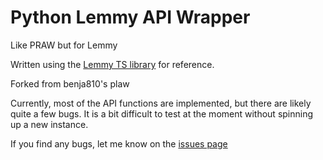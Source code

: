 # Python Lemmy API Wrapper
Like PRAW but for Lemmy

Written using the [Lemmy TS library](https://github.com/LemmyNet/lemmy-js-client) for reference.

Forked from benja810's plaw

Currently, most of the API functions are implemented, but there are likely quite a few bugs. It is a bit difficult to test at the moment without spinning up a new instance. 

If you find any bugs, let me know on the [issues page](https://github.com/amarpersaud/python-jplaw/issues)